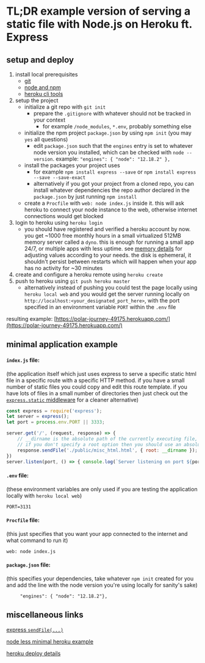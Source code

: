 # TL;DR example version of serving a static file with Node.js on Heroku ft. Express 

## setup and deploy

1. install local prerequisites
    * [git](https://git-scm.com/book/en/v2/Getting-Started-Installing-Git)
    * [node and npm](https://nodejs.org/en/download/)
    * [heroku cli tools](https://devcenter.heroku.com/articles/heroku-cli#download-and-install)
2. setup the project 
    * initialize a git repo with `git init`
        * prepare the `.gitignore` with whatever should not be tracked in your context
            * for example `/node_modules`, `*.env`, probably something else
    * initialize the npm project `package.json` by using `npm init` (you may `yes` all questions)
        * edit `package.json` such that the `engines` entry is set to whatever node version you installed, which can be checked with `node --version`. example: `"engines": { "node": "12.18.2" },`
    * install the packages your project uses
        * for example `npm install express --save` or `npm install express --save --save-exact`
        * alternatively if you got your project from a cloned repo, you can install whatever dependencies the repo author declared in the `package.json` by just running `npm install`
    * create a `Procfile` with `web: node index.js` inside it. this will ask heroku to connect your node instance to the web, otherwise internet connections would get blocked
3. login to heroku using `heroku login`
    * you should have registered and verified a heroku account by now. you get ~1000 free monthly hours in a small virtualized 512MB memory server called a `dyno`. this is enough for running a small app 24/7, or multiple apps with less uptime. see [memory details](https://devcenter.heroku.com/articles/node-memory-use) for adjusting values according to your needs. the disk is ephemeral, it shouldn't persist between restarts which will happen when your app has no activity for ~30 minutes
4. create and configure a heroku remote using `heroku create`
5. push to heroku using `git push heroku master`
    * alternatively instead of pushing you could test the page locally using `heroku local web` and you would get the server running locally on `http://localhost:<your_designated_port_here>`, with the port specified in an environment variable `PORT` within the `.env` file

resulting example: [https://polar-journey-49175.herokuapp.com/](https://polar-journey-49175.herokuapp.com/)

## minimal application example
#### `index.js` file:

(the application itself which just uses express to serve a specific static html file in a specific route with a specific HTTP method. if you have a small number of static files you could copy and edit this route template. if you have lots of files in a small number of directories then just check out the [`express.static` middleware](https://expressjs.com/en/starter/static-files.html) for a cleaner alternative)
```javascript
const express = require('express');
let server = express();
let port = process.env.PORT || 3333;

server.get('/', (request, response) => {
    // __dirname is the absolute path of the currently executing file, index.js
    // if you don't specify a root option then you should use an absolute path for the html file
    response.sendFile('./public/misc_html.html', { root: __dirname });
})
server.listen(port, () => { console.log(`Server listening on port ${port}.`); });
```

#### `.env` file:

(these environment variables are only used if you are testing the application locally with `heroku local web`)
```
PORT=3131
```
#### `Procfile` file:

(this just specifies that you want your app connected to the internet and what command to run it)
```
web: node index.js
```

#### `package.json` file:

(this specifies your dependencies, take whatever `npm init` created for you and add the line with the node version you're using locally for sanity's sake)
```
     "engines": { "node": "12.18.2"},
```

## miscellaneous links

[express `sendFile(...)`](https://expressjs.com/en/api.html#res.sendFile)

[node less minimal heroku example](https://devcenter.heroku.com/articles/getting-started-with-nodejs?singlepage=true)

[heroku deploy details](https://devcenter.heroku.com/articles/preparing-a-codebase-for-heroku-deployment)
